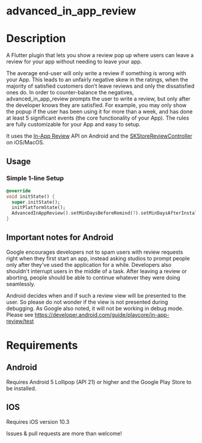 # advanced_in_app_review

# Description
A Flutter plugin that lets you show a review pop up where users can leave a review for your app without needing to leave your app.

The average end-user will only write a review if something is wrong with your App. This leads to an unfairly negative skew in the ratings, when the majority of satisfied customers don’t leave reviews and only the dissatisfied ones do. In order to counter-balance the negatives, advanced_in_app_review prompts the user to write a review, but only after the developer knows they are satisfied. For example, you may only show the popup if the user has been using it for more than a week, and has done at least 5 significant events (the core functionality of your App). The rules are fully customizable for your App and easy to setup.

It uses the [In-App Review](https://developer.android.com/guide/playcore/in-app-review) API on Android and the [SKStoreReviewController](https://developer.apple.com/documentation/storekit/skstorereviewcontroller) on iOS/MacOS.

## Usage

### Simple 1-line Setup

```dart
@override
void initState() {
  super.initState();
  initPlatformState();
  AdvancedInAppReview().setMinDaysBeforeRemind(7).setMinDaysAfterInstall(2).setMinLaunchTimes(2).monitor();
}
```

## Important notes for Android

Google encourages developers not to spam users with review requests right when they first start an app, instead asking studios to prompt people only after they've used the application for a while. Developers also shouldn't interrupt users in the middle of a task. After leaving a review or aborting, people should be able to continue whatever they were doing seamlessly.

Android decides when and if such a review view will be presented to the user. So please do not wonder if the view is not presented during debugging. As Google also noted, it will not be working in debug mode. Please see https://developer.android.com/guide/playcore/in-app-review/test

# Requirements
## Android
Requires Android 5 Lollipop (API 21) or higher and the Google Play Store to be installed.
## IOS
Requires iOS version 10.3

Issues & pull requests are more than welcome!
